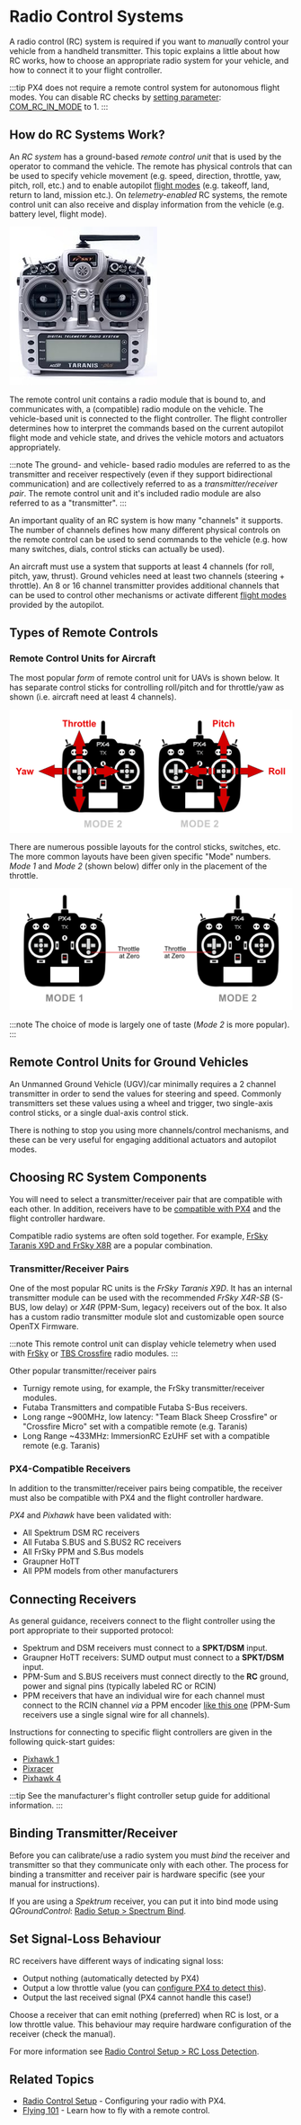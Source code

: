 # Radio Control Systems

A radio control (RC) system is required if you want to *manually* control your vehicle from a handheld transmitter.
This topic explains a little about how RC works, how to choose an appropriate radio system for your vehicle, and how to connect it to your flight controller.

:::tip
PX4 does not require a remote control system for autonomous flight modes.
You can disable RC checks by [setting parameter](../advanced_config/parameters.md): [COM_RC_IN_MODE](../advanced_config/parameter_reference.md#COM_RC_IN_MODE) to 1.
:::

## How do RC Systems Work?

An *RC system* has a ground-based *remote control unit* that is used by the operator to command the vehicle.
The remote has physical controls that can be used to specify vehicle movement (e.g. speed, direction, throttle, yaw, pitch, roll, etc.) and to enable autopilot [flight modes](../flight_modes/README.md) (e.g. takeoff, land, return to land, mission etc.).
On *telemetry-enabled* RC systems, the remote control unit can also receive and display information from the vehicle (e.g. battery level, flight mode).

![Taranis X9D Transmitter](../../assets/hardware/transmitters/frsky_taranis_x9d_transmitter.jpg)

The remote control unit contains a radio module that is bound to, and communicates with, a (compatible) radio module on the vehicle.
The vehicle-based unit is connected to the flight controller.
The flight controller determines how to interpret the commands based on the current autopilot flight mode and vehicle state, and drives the vehicle motors and actuators appropriately.

<!-- image showing the different parts here would be nice -->

:::note
The ground- and vehicle- based radio modules are referred to as the transmitter and receiver respectively (even if they support bidirectional communication) and are collectively referred to as a *transmitter/receiver pair*.
The remote control unit and it's included radio module are also referred to as a "transmitter".
:::

An important quality of an RC system is how many "channels" it supports.
The number of channels defines how many different physical controls on the remote control can be used to send commands to the vehicle (e.g. how many switches, dials, control sticks can actually be used).

An aircraft must use a system that supports at least 4 channels (for roll, pitch, yaw, thrust).
Ground vehicles need at least two channels (steering + throttle). An 8 or 16 channel transmitter provides additional channels that can be used to control other mechanisms or activate different [flight modes](../flight_modes/README.md) provided by the autopilot.

## Types of Remote Controls

<a id="transmitter_modes"></a>

### Remote Control Units for Aircraft

The most popular *form* of remote control unit for UAVs is shown below.
It has separate control sticks for controlling roll/pitch and for throttle/yaw as shown (i.e. aircraft need at least 4 channels).

![RC Basic Commands](../../assets/flying/rc_basic_commands.png)

There are numerous possible layouts for the control sticks, switches, etc.
The more common layouts have been given specific "Mode" numbers. *Mode 1* and *Mode 2* (shown below) differ only in the placement of the throttle.

![Mode1-Mode2](../../assets/concepts/mode1_mode2.png)

:::note
The choice of mode is largely one of taste (*Mode 2* is more popular).
:::

## Remote Control Units for Ground Vehicles

An Unmanned Ground Vehicle (UGV)/car minimally requires a 2 channel transmitter in order to send the values for steering and speed.
Commonly transmitters set these values using a wheel and trigger, two single-axis control sticks, or a single dual-axis control stick.

There is nothing to stop you using more channels/control mechanisms, and these can be very useful for engaging additional actuators and autopilot modes.


## Choosing RC System Components

You will need to select a transmitter/receiver pair that are compatible with each other.
In addition, receivers have to be [compatible with PX4](#compatible_receivers) and the flight controller hardware.

Compatible radio systems are often sold together.
For example, [FrSky Taranis X9D and FrSky X8R](https://hobbyking.com/en_us/frsky-2-4ghz-accst-taranis-x9d-plus-and-x8r-combo-digital-telemetry-radio-system-mode-2.html?___store=en_us) are a popular combination.


### Transmitter/Receiver Pairs

One of the most popular RC units is the *FrSky Taranis X9D*.
It has an internal transmitter module can be used with the recommended *FrSky X4R-SB* (S-BUS, low delay) or *X4R* (PPM-Sum, legacy) receivers out of the box.
It also has a custom radio transmitter module slot and customizable open source OpenTX Firmware. 

:::note
This remote control unit can display vehicle telemetry when used with [FrSky](../peripherals/frsky_telemetry.md) or [TBS Crossfire](../telemetry/crossfire_telemetry.md) radio modules.
:::

Other popular transmitter/receiver pairs

* Turnigy remote using, for example, the FrSky transmitter/receiver modules.
* Futaba Transmitters and compatible Futaba S-Bus receivers.
* Long range ~900MHz, low latency: "Team Black Sheep Crossfire" or "Crossfire Micro" set with a compatible remote (e.g. Taranis)
* Long Range ~433MHz: ImmersionRC EzUHF set with a compatible remote (e.g. Taranis)


<a id="compatible_receivers"></a>

### PX4-Compatible Receivers

In addition to the transmitter/receiver pairs being compatible, the receiver must also be compatible with PX4 and the flight controller hardware.

*PX4* and *Pixhawk* have been validated with:

- All Spektrum DSM RC receivers
- All Futaba S.BUS and S.BUS2 RC receivers
- All FrSky PPM and S.Bus models
- Graupner HoTT
- All PPM models from other manufacturers


## Connecting Receivers

As general guidance, receivers connect to the flight controller using the port appropriate to their supported protocol:

- Spektrum and DSM receivers must connect to a **SPKT/DSM** input.
- Graupner HoTT receivers: SUMD output must connect to a **SPKT/DSM** input.
- PPM-Sum and S.BUS receivers must connect directly to the **RC** ground, power and signal pins (typically labeled RC or RCIN)
- PPM receivers that have an individual wire for each channel must connect to the RCIN channel *via* a PPM encoder [like this one](http://www.getfpv.com/radios/radio-accessories/holybro-ppm-encoder-module.html) (PPM-Sum receivers use a single signal wire for all channels).

Instructions for connecting to specific flight controllers are given in the following quick-start guides:

* [Pixhawk 1](../assembly/quick_start_pixhawk.md#radio-control)
* [Pixracer](../assembly/quick_start_pixracer.md)
* [Pixhawk 4](../assembly/quick_start_pixhawk4.md)

:::tip
See the manufacturer's flight controller setup guide for additional information.
:::

<a id="binding"></a>

## Binding Transmitter/Receiver

Before you can calibrate/use a radio system you must *bind* the receiver and transmitter so that they communicate only with each other.
The process for binding a transmitter and receiver pair is hardware specific (see your manual for instructions).

If you are using a *Spektrum* receiver, you can put it into bind mode using *QGroundControl*: [Radio Setup > Spectrum Bind](../config/radio.md#spectrum-bind).

## Set Signal-Loss Behaviour

RC receivers have different ways of indicating signal loss:
- Output nothing (automatically detected by PX4)
- Output a low throttle value (you can [configure PX4 to detect this](../config/radio.md#rc-loss-detection)).
- Output the last received signal (PX4 cannot handle this case!)

Choose a receiver that can emit nothing (preferred) when RC is lost, or a low throttle value.
This behaviour may require hardware configuration of the receiver (check the manual). 

For more information see [Radio Control Setup > RC Loss Detection](../config/radio.md#rc-loss-detection).


## Related Topics

* [Radio Control Setup](../config/radio.md) - Configuring your radio with PX4.
* [Flying 101](../flying/basic_flying.md) - Learn how to fly with a remote control. 
